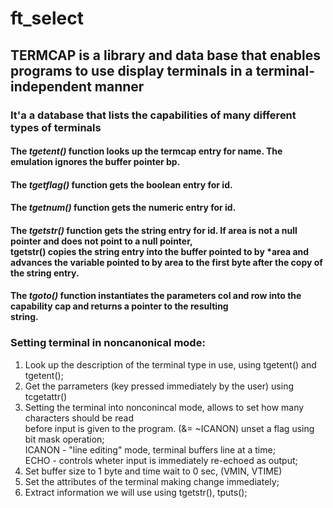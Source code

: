 # ft_select
## TERMCAP is a library and data base that enables programs to use display terminals in a terminal-independent manner
### It'a a database that lists the capabilities of many different types of terminals 
#### The _tgetent()_ function looks up the termcap entry for name. The emulation ignores the buffer pointer bp. <br />
#### The _tgetflag()_ function gets the boolean entry for id. <br />

#### The _tgetnum()_ function gets the numeric entry for id. <br />

#### The _tgetstr()_ function gets the string entry for id. If area is not a null pointer and does not point to a null pointer, <br /> tgetstr() copies the string entry into the buffer pointed to by *area and advances the variable pointed to by area to the  first byte after the copy of the string entry. <br />

#### The _tgoto()_ function instantiates the parameters col and row into the capability cap and returns a pointer to the resulting <br /> string.

### **Setting terminal in noncanonical mode:**
  1. Look up the description of the terminal type in use, using tgetent() and tgetent();<br />
  2. Get the parrameters (key pressed immediately by the user) using tcgetattr()<br />
  3. Setting the terminal into nonconincal mode, allows to set how many characters should be read<br />
    before input is given to the program. (&= ~ICANON) unset a flag using bit mask operation;<br />
    ICANON - "line editing" mode, terminal buffers line at a time;<br />
    ECHO - controls wheter input is immediately re-echoed as output;<br />
  4. Set buffer size to 1 byte and time wait to 0 sec, (VMIN, VTIME)<br />
  5. Set the attributes of the terminal making change immediately;<br />
  6. Extract information we will use using tgetstr(), tputs();<br />
